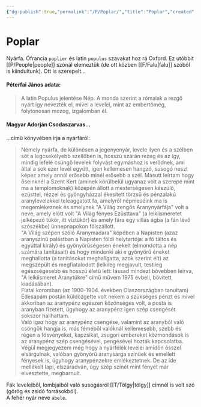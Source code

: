 ```yaml
---
{"dg-publish":true,"permalink":"/P/Poplar/","title":"Poplar","created":"2023-12-03T05:13","updated":"2023-12-23T08:14"}
---
```



# Poplar

Nyárfa. Ófrancia `poplier` és latin `populus` szavakat hoz rá Oxford. Ez utóbbit [[P/People\|people]] szónál elemeztük (de ott közben [[F/Falu\|falu]] szóból is kiindultunk). Ott is szerepelt...

#### Péterfai János adata:

> A latin Populus jelentése Nép. A monda szerint a rómaiak a rezgő nyárt így nevezték el, mivel a levelei, mint az embertömeg, folytonosan mozog, izgalomban él.  

#### Magyar Adorján Csodaszarvas...  

...című könyvében írja a nyárfáról:  
> Némely nyárfa, de különösen a jegenyenyár, levele ilyen és a szélben sőt a legcsekélyebb szellőben is, hosszú szárán rezeg és az így, mindig lefelé csüngő levelek folyvást egymáshoz is verődnek, ami által a sok ezer levél együtt, igen kellemesen hangzó, susogó neszt képez amely annál erősebb minél erősebb a szél. Másutt leírtam hogy őseinknél a Szent Kert (aminek körülbelül ugyanaz volt a szerepe mint ma a templomoknak) közepén állott a mesterségesen készülő, ezüsttel, rézzel és gyöngyházzal ékesített törzsű és pénzalakú aranylevelekkel teleaggatott fa, amelyről népmeséink ma is megemlékeznek és amelynek "A Világ zengős Aranynyárfája" volt a neve, amely előtt volt "A Világ fényes Ezüsttava" (a lelkiismeretet jelképező tükör, itt víztükör) és amely fára egy villás ágba (a fán lévő szószékbe) ünnepnapokon fölszállott.  
> "A Világ szépen szóló Aranymadara" képében a Napisten (azaz aranyszínű palástban a Napisten földi helytartója: a fő táltos és egyúttal király) és gyönyörűségesen énekelt (elmondotta a nép számára tanításait) és hogy mindenki aki e gyönyörű éneket meghallotta (a tanításokat meghallgatta, azok szerint élt) az megszépült és megfiatalodott (lelkileg megjavult, testileg egészségesebb és hosszú életű lett: lássad mindezt bővebben leírva, "A lelkiismeret Aranytükre" című művem 1975 évbeli, bővített kiadásában).  
> Fiatal koromban (az 1900-1904. években Olaszországban tanultam) Édesapám postán küldözgette volt nekem a szükséges pénzt és mivel akkoriban az aranypénz egészen közönséges volt, a posta is aranyban fizetett, úgyhogy az aranypénz igen szép csengését sokszor hallhattam.  
> Való igaz hogy az aranypénz csengése, valamint az aranyból való csöngők hangja is, más féméből valóknál kellemesebb, szebb és régen a fösvényeket, kapzsikat, zsugori embereket közmondások is az aranypénz szép csengésével, pengésével hozták kapcsolatba.  
> Végül megjegyezem még hogy a nyárfélék levelei amidőn ősszel elsárgulnak, valóban gyönyörű aranysárga színűek és emellett fényesek is, úgyhogy aranypénzekre emlékeztetnek. De az ide mellékelt lapi, elszáradván, úgy szép színét mint fényét már elvesztette, megbarnult.  

Fák leveleiből, lombjaiból való susogásról [[T/Tölgy\|tölgy]] címnél is volt szó (görög és zsidó forrásokból).  
A fehér nyár neve `abele`.  